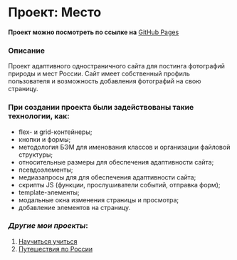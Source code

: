 # Проект: Место

**Проект можно посмотреть по ссылке на** [GitHub Pages](https://kliueva-kath.github.io/mesto/)

### Описание

Проект адаптивного одностраничного сайта для постинга фотографий природы и мест России. Сайт имеет собственный профиль пользователя и возможность добавления фотографий на свою страницу.

### При создании проекта были задействованы такие технологии, как:

- flex- и grid-контейнеры;
- кнопки и формы;
- методология БЭМ для именования классов и организации файловой структуры;
- относительные размеры для обеспечения адаптивности сайта;
- псевдоэлементы;
- медиазапросы для для обеспечения адаптивности сайта;
- скрипты JS (функции, прослушиватели событий, отправка форм);
- template-элементы;
- модальные окна изменения страницы и просмотра;
- добавление элементов на страницу.

### _Другие мои проекты_:

1. [Научиться учиться](https://kliueva-kath.github.io/how-to-learn/)
2. [Путешествия по России](https://kliueva-kath.github.io/russian-travel/)
